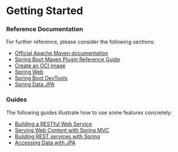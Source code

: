 # Getting Started

### Reference Documentation
For further reference, please consider the following sections:

* [Official Apache Maven documentation](https://maven.apache.org/guides/index.html)
* [Spring Boot Maven Plugin Reference Guide](https://docs.spring.io/spring-boot/docs/2.6.5/maven-plugin/reference/html/)
* [Create an OCI image](https://docs.spring.io/spring-boot/docs/2.6.5/maven-plugin/reference/html/#build-image)
* [Spring Web](https://docs.spring.io/spring-boot/docs/2.6.5/reference/htmlsingle/#boot-features-developing-web-applications)
* [Spring Boot DevTools](https://docs.spring.io/spring-boot/docs/2.6.5/reference/htmlsingle/#using-boot-devtools)
* [Spring Data JPA](https://docs.spring.io/spring-boot/docs/2.6.5/reference/htmlsingle/#boot-features-jpa-and-spring-data)

### Guides
The following guides illustrate how to use some features concretely:

* [Building a RESTful Web Service](https://spring.io/guides/gs/rest-service/)
* [Serving Web Content with Spring MVC](https://spring.io/guides/gs/serving-web-content/)
* [Building REST services with Spring](https://spring.io/guides/tutorials/bookmarks/)
* [Accessing Data with JPA](https://spring.io/guides/gs/accessing-data-jpa/)

